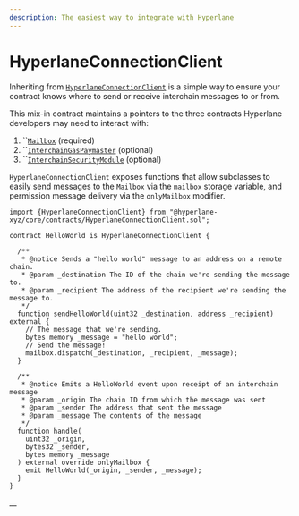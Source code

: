 ```yaml
---
description: The easiest way to integrate with Hyperlane
---
```


# HyperlaneConnectionClient

Inheriting from [`HyperlaneConnectionClient`](https://github.com/hyperlane-xyz/hyperlane-monorepo/blob/main/solidity/contracts/HyperlaneConnectionClient.sol) is a simple way to ensure your contract knows where to send or receive interchain messages to or from.

This mix-in contract maintains a pointers to the three contracts Hyperlane developers may need to interact with:

1. ``[`Mailbox`](../../../protocol/messaging/) (required)
2. ``[`InterchainGasPaymaster`](broken-reference) (optional)
3. ``[`InterchainSecurityModule`](../../../protocol/security/sovereign-consensus.md) (optional)

`HyperlaneConnectionClient` exposes functions that allow subclasses to easily send messages to the `Mailbox` via the `mailbox` storage variable, and permission message delivery via the `onlyMailbox` modifier.

```solidity
import {HyperlaneConnectionClient} from "@hyperlane-xyz/core/contracts/HyperlaneConnectionClient.sol";

contract HelloWorld is HyperlaneConnectionClient {
  
  /**
   * @notice Sends a "hello world" message to an address on a remote chain.
   * @param _destination The ID of the chain we're sending the message to.
   * @param _recipient The address of the recipient we're sending the message to.
   */
  function sendHelloWorld(uint32 _destination, address _recipient) external {
    // The message that we're sending.
    bytes memory _message = "hello world";
    // Send the message! 
    mailbox.dispatch(_destination, _recipient, _message);
  }

  /**
   * @notice Emits a HelloWorld event upon receipt of an interchain message
   * @param _origin The chain ID from which the message was sent
   * @param _sender The address that sent the message
   * @param _message The contents of the message
   */
  function handle(
    uint32 _origin,
    bytes32 _sender,
    bytes memory _message
  ) external override onlyMailbox {
    emit HelloWorld(_origin, _sender, _message);
  }
}
```

__
